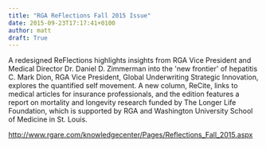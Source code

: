 ```yaml
---
title: "RGA ReFlections Fall 2015 Issue"
date: 2015-09-23T17:17:41+0100
author: matt
draft: True
---
```

A redesigned ReFlections highlights insights from RGA Vice President and Medical Director Dr. Daniel D. Zimmerman into the 'new frontier' of hepatitis C. Mark Dion, RGA Vice President, Global Underwriting Strategic Innovation, explores the quantified self movement. A new column, ReCite, links to medical articles for insurance professionals, and the edition features a report on mortality and longevity research funded by The Longer Life Foundation, which is supported by RGA and Washington University School of Medicine in St. Louis.

http://www.rgare.com/knowledgecenter/Pages/Reflections_Fall_2015.aspx
